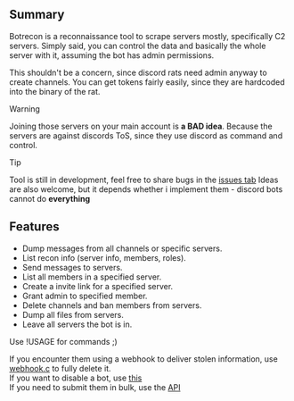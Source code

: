 ## Summary
Botrecon is a reconnaissance tool to scrape servers mostly, specifically C2 servers. 
Simply said, you can control the data and basically the whole server with it, assuming the bot has admin permissions. 

This shouldn't be a concern, since discord rats need admin anyway to create channels.
You can get tokens fairly easily, since they are hardcoded into the binary of the rat.

> [!WARNING]
> Joining those servers on your main account is **a BAD idea**.
> Because the servers are against discords ToS, since they use discord as command and control.

> [!TIP]
> Tool is still in development, feel free to share bugs in the [issues tab](https://github.com/tdsoperational/botrecon/issues)
> Ideas are also welcome, but it depends whether i implement them - discord bots cannot do **everything**

## Features
- Dump messages from all channels or specific servers.
- List recon info (server info, members, roles).
- Send messages to servers.
- List all members in a specified server.
- Create a invite link for a specified server.
- Grant admin to specified member.
- Delete channels and ban members from servers.
- Dump all files from servers.
- Leave all servers the bot is in.

Use !USAGE for commands ;)

If you encounter them using a webhook to deliver stolen information, use [webhook.c](https://github.com/tdsoperational/botrecon/blob/main/webhook.c) to fully delete it.  
If you want to disable a bot, use [this](https://tdsmental.pythonanywhere.com)  
If you need to submit them in bulk, use the [API](https://tdsmental.pythonanywhere.com/api-info)  

